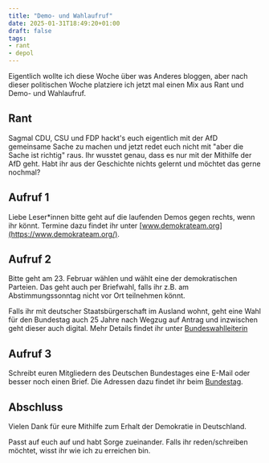 ```yaml
---
title: "Demo- und Wahlaufruf"
date: 2025-01-31T18:49:20+01:00
draft: false
tags:
- rant
- depol
---
```


Eigentlich wollte ich diese Woche über was Anderes bloggen, aber nach dieser
politischen Woche platziere ich jetzt mal einen Mix aus Rant und Demo- und
Wahlaufruf.

## Rant

Sagmal CDU, CSU und FDP hackt's euch eigentlich mit der AfD gemeinsame Sache zu
machen und jetzt redet euch nicht mit "aber die Sache ist richtig" raus. Ihr
wusstet genau, dass es nur mit der Mithilfe der AfD geht. Habt ihr aus der
Geschichte nichts gelernt und möchtet das gerne nochmal?

## Aufruf 1

Liebe Leser\*innen bitte geht auf die laufenden Demos gegen rechts, wenn ihr
könnt. Termine dazu findet ihr unter
[www.demokrateam.org](https://www.demokrateam.org/).

## Aufruf 2

Bitte geht am 23. Februar wählen und wählt eine der demokratischen Parteien.
Das geht auch per Briefwahl, falls ihr z.B. am Abstimmungssonntag nicht vor Ort
teilnehmen könnt.

Falls ihr mit deutscher Staatsbürgerschaft im Ausland wohnt, geht eine Wahl für
den Bundestag auch 25 Jahre nach Wegzug auf Antrag und inzwischen geht dieser
auch digital. Mehr Details findet ihr unter
[Bundeswahlleiterin](https://www.bundeswahlleiterin.de/bundestagswahlen/2025/informationen-waehler/deutsche-im-ausland.html)

## Aufruf 3

Schreibt euren Mitgliedern des Deutschen Bundestages eine E-Mail oder besser
noch einen Brief. Die Adressen dazu findet ihr beim
[Bundestag](https://www.bundestag.de/abgeordnete).

## Abschluss

Vielen Dank für eure Mithilfe zum Erhalt der Demokratie in Deutschland.

Passt auf euch auf und habt Sorge zueinander. Falls ihr reden/schreiben
möchtet, wisst ihr wie ich zu erreichen bin.
